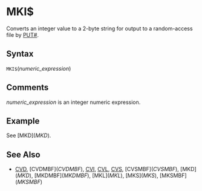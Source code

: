 # MKI$

Converts an integer value to a 2-byte string for output to a random-access file by [PUT#](PUT-FILE).

## Syntax

`MKI$`(*numeric_expression*)

## Comments

*numeric_expression* is an integer numeric expression.

## Example

See [MKD$](MKD$).

## See Also

- [CVD](CVD), [CVDMBF$](CVDMBF$), [CVI](CVI), [CVL](CVL), [CVS](CVS), [CVSMBF$](CVSMBF$), [MKD$](MKD$), [MKDMBF$](MKDMBF$), [MKL$](MKL$), [MKS$](MKS$), [MKSMBF$](MKSMBF$)
